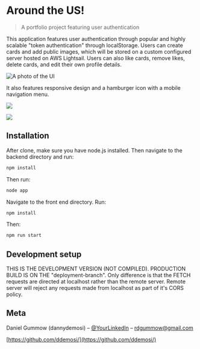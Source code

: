 # Around the US!
> A portfolio project featuring user authentication

This application features user authentication through popular and highly scalable "token authentication" through localStorage. Users can create cards and add public images, which will be stored on a custom configured server hosted on AWS Lightsail. Users can also like cards, remove likes, delete cards, and edit their own profile details.

![A photo of the UI](https://github.com/ddemosi/react-around-api-full/main/around-dashboard.png)

It also features responsive design and a hamburger icon with a mobile navigation menu.

![](https://github.com/ddemosi/react-around-api-full/main/around-mobile.png)

![](https://github.com/ddemosi/react-around-api-full/main/around-mobile-open.png)


## Installation

After clone, make sure you have node.js installed. Then navigate to the backend directory and run:

```sh
npm install
```

Then run:

```sh
node app
```

Navigate to the front end directory. Run:

```sh
npm install
```

Then:

```sh
npm run start
```


## Development setup

THIS IS THE DEVELOPMENT VERSION (NOT COMPILED). PRODUCTION BUILD IS ON THE "deployment-branch". Only difference is that the FETCH requests are directed at localhost rather than the remote server. Remote server will reject any requests made from localhost as part of it's CORS policy.


## Meta

Daniel Gummow (dannydemosi) – [@YourLinkedIn](https://www.linkedin.com/in/daniel-gummow-223043186/) – rdgummow@gmail.com

[https://github.com/ddemosi/](https://github.com/ddemosi/)